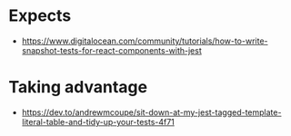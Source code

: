# Expects

- https://www.digitalocean.com/community/tutorials/how-to-write-snapshot-tests-for-react-components-with-jest

# Taking advantage

- https://dev.to/andrewmcoupe/sit-down-at-my-jest-tagged-template-literal-table-and-tidy-up-your-tests-4f71
